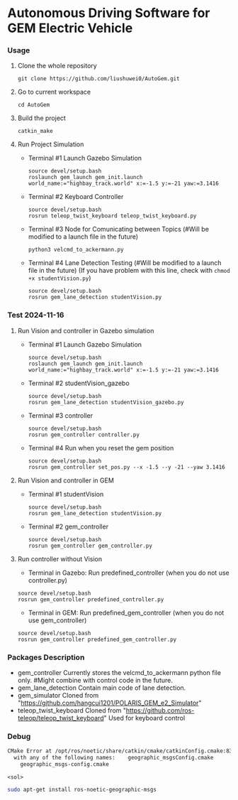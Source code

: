# Autonomous Driving Software for GEM Electric Vehicle

### Usage

1. Clone the whole repository

   ```
   git clone https://github.com/liushuwei0/AutoGem.git
   ```
2. Go to current workspace

   ```
   cd AutoGem
   ```
3. Build the project

   ```
   catkin_make
   ```
4. Run Project Simulation

   - Terminal #1 Launch Gazebo Simulation

     ```
     source devel/setup.bash
     roslaunch gem_launch gem_init.launch world_name:="highbay_track.world" x:=-1.5 y:=-21 yaw:=3.1416
     ```
   - Terminal #2 Keyboard Controller

     ```
     source devel/setup.bash
     rosrun teleop_twist_keyboard teleop_twist_keyboard.py
     ```
   - Terminal #3 Node for Comunicating between Topics (#Will be modified to a launch file in the future)

     ```
     python3 velcmd_to_ackermann.py
     ```
   - Terminal #4 Lane Detection Testing (#Will be modified to a launch file in the future)
     (If you have problem with this line, check with `chmod +x studentVision.py`)

     ```
     source devel/setup.bash
     rosrun gem_lane_detection studentVision.py
     ```



### Test 2024-11-16

1. Run Vision and controller in Gazebo simulation

   - Terminal #1 Launch Gazebo Simulation

     ```
     source devel/setup.bash
     roslaunch gem_launch gem_init.launch world_name:="highbay_track.world" x:=-1.5 y:=-21 yaw:=3.1416
     ```
   - Terminal #2 studentVision_gazebo

     ```
     source devel/setup.bash
     rosrun gem_lane_detection studentVision_gazebo.py
     ```
   - Terminal #3 controller

     ```
     source devel/setup.bash
     rosrun gem_controller controller.py
     ```
   
   - Terminal #4 Run when you reset the gem position
     ```
     source devel/setup.bash
     rosrun gem_controller set_pos.py --x -1.5 --y -21 --yaw 3.1416

     ```


2. Run Vision and controller in GEM

   - Terminal #1 studentVision

     ```
     source devel/setup.bash
     rosrun gem_lane_detection studentVision.py
     ```
   - Terminal #2 gem_controller

     ```
     source devel/setup.bash
     rosrun gem_controller gem_controller.py
     ```
   

3. Run controller without Vision

    - Terminal in Gazebo: Run predefined_controller (when you do not use controller.py)
     ```
     source devel/setup.bash
     rosrun gem_controller predefined_controller.py

     ```


    - Terminal in GEM: Run predefined_gem_controller (when you do not use gem_controller)
     ```
     source devel/setup.bash
     rosrun gem_controller predefined_gem_controller.py

     ```

### Packages Description

* gem_controller
  Currently stores the velcmd_to_ackermann python file only.
  #Might combine with control code in the future.
* gem_lane_detection
  Contain main code of lane detection.
* gem_simulator
  Cloned from "https://github.com/hangcui1201/POLARIS_GEM_e2_Simulator"
* teleop_twist_keyboard
  Cloned from "https://github.com/ros-teleop/teleop_twist_keyboard"
  Used for keyboard control

### Debug

```bash
CMake Error at /opt/ros/noetic/share/catkin/cmake/catkinConfig.cmake:83 (find_package):  Could not find a package configuration file provided by "geographic_msgs"
  with any of the following names:    geographic_msgsConfig.cmake
    geographic_msgs-config.cmake
```

`<sol>`

```bash
sudo apt-get install ros-noetic-geographic-msgs
```

